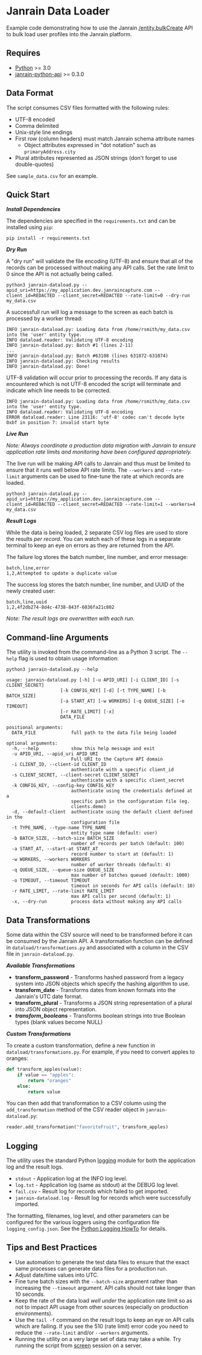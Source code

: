 Janrain Data Loader
===================

Example code demonstrating how to use the Janrain
[/entity.bulkCreate](http://developers.janrain.com/rest-api/methods/user-data/entity/bulkcreate/)
API to bulk load user profiles into the Janrain platform.


Requires
--------

* [Python](https://www.python.org/) >= 3.0
* [janrain-python-api](https://pypi.python.org/pypi/janrain-python-api) >= 0.3.0


Data Format
-----------

The script consumes CSV files formatted with the following rules:

* UTF-8 encoded
* Comma delimited
* Unix-style line endings
* First row (column headers) must match Janrain schema attribute names
  * Object attributes expressed in "dot notation" such as `primaryAddress.city`
* Plural attributes represented as JSON strings (don't forget to use double-quotes)

See `sample_data.csv` for an example.


Quick Start
-----------

***Install Dependencies***

The dependencies are specified in the `requirements.txt` and can be installed
using `pip`:

    pip install -r requirements.txt


***Dry Run***

A "dry run" will validate the file encoding (UTF-8) and ensure that all of the
records can be processed without making any API calls. Set the rate limit to 0
since the API is not actually being called.

    python3 janrain-dataload.py --apid_uri=https://my_application.dev.janraincapture.com --client_id=REDACTED --client_secret=REDACTED --rate-limit=0 --dry-run my_data.csv

A successfull run will log a message to the screen as each batch is processed by
a worker thread:

    INFO janrain-dataload.py: Loading data from /home/rsmith/my_data.csv into the 'user' entity type.
    INFO dataload.reader: Validating UTF-8 encoding
    INFO janrain-dataload.py: Batch #1 (lines 2-11)
    ...
    INFO janrain-dataload.py: Batch #63108 (lines 631072-631074)
    INFO janrain-dataload.py: Checking results
    INFO janrain-dataload.py: Done!

UTF-8 validation will occur prior to processing the records. If any data is
encountered which is not UTF-8 encoded the script will terminate and indicate
which line needs to be corrected.

    INFO janrain-dataload.py: Loading data from /home/rsmith/my_data.csv into the 'user' entity type.
    INFO dataload.reader: Validating UTF-8 encoding
    ERROR dataload.reader: Line 23116: 'utf-8' codec can't decode byte 0xbf in position 7: invalid start byte

***Live Run***

_Note: Always coordinate a production data migration with Janrain to ensure
application rate limits and monitoring have been configured appropriately._

The live run will be making API calls to Janrain and thus must be limited to
ensure that it runs well below API rate limits. The `--workers` and
`--rate-limit` arguments can be used to fine-tune the rate at which records are
loaded.

    python3 janrain-dataload.py --apid_uri=https://my_application.dev.janraincapture.com --client_id=REDACTED --client_secret=REDACTED --rate-limit=1 --workers=4 my_data.csv


***Result Logs***

While the data is being loaded, 2 separate CSV log files are used to store the
results *per record*. You can watch each of these logs in a separate terminal
to keep an eye on errors as they are returned from the API.

The failure log stores the batch number, line number, and error message:

    batch,line,error
    1,2,Attempted to update a duplicate value

The success log stores the batch number, line number, and UUID of the newly
created user:

    batch,line,uuid
    1,2,4f2db274-8d4c-4738-843f-6036fa21c802

_Note: The result logs are overwritten with each run._


Command-line Arguments
----------------------

The utility is invoked from the command-line as a Python 3 script. The `--help`
flag is used to obtain usage information:

    python3 janrain-dataload.py --help

    usage: janrain-dataload.py [-h] [-u APID_URI] [-i CLIENT_ID] [-s CLIENT_SECRET]
                        [-k CONFIG_KEY] [-d] [-t TYPE_NAME] [-b BATCH_SIZE]
                        [-a START_AT] [-w WORKERS] [-q QUEUE_SIZE] [-o TIMEOUT]
                        [-r RATE_LIMIT] [-x]
                        DATA_FILE

    positional arguments:
      DATA_FILE             full path to the data file being loaded

    optional arguments:
      -h, --help            show this help message and exit
      -u APID_URI, --apid_uri APID_URI
                            Full URI to the Capture API domain
      -i CLIENT_ID, --client-id CLIENT_ID
                            authenticate with a specific client_id
      -s CLIENT_SECRET, --client-secret CLIENT_SECRET
                            authenticate with a specific client_secret
      -k CONFIG_KEY, --config-key CONFIG_KEY
                            authenticate using the credentials defined at a
                            specific path in the configuration file (eg.
                            clients.demo)
      -d, --default-client  authenticate using the default client defined in the
                            configuration file
      -t TYPE_NAME, --type-name TYPE_NAME
                            entity type name (default: user)
      -b BATCH_SIZE, --batch-size BATCH_SIZE
                            number of records per batch (default: 100)
      -a START_AT, --start-at START_AT
                            record number to start at (default: 1)
      -w WORKERS, --workers WORKERS
                            number of worker threads (default: 4)
      -q QUEUE_SIZE, --queue-size QUEUE_SIZE
                            max number of batches queued (default: 1000)
      -o TIMEOUT, --timeout TIMEOUT
                            timeout in seconds for API calls (default: 10)
      -r RATE_LIMIT, --rate-limit RATE_LIMIT
                            max API calls per second (default: 1)
      -x, --dry-run         process data without making any API calls



Data Transformations
--------------------

Some data within the CSV source will need to be transformed before it can be
consumed by the Janrain API. A transformation function can be defined in
`dataload/transformations.py` and associated with a column in the CSV file in
`janrain-dataload.py`.

***Available Transformations***

* **transform_password** - Transforms hashed password from a legacy system into
  JSON objects which specify the hashing algorithm to use.
* **transform_date** - Transforms dates from known formats into the Janrain's
  UTC date format.
* **transform_plural** - Transforms a JSON string representation of a plural
  into JSON object representation.
* ***transform_booleans*** - Transforms boolean strings into true Boolean types
  (blank values become NULL)

***Custom Transformations***

To create a custom transformation, define a new function in
`dataload/transformations.py`. For example, if you need to convert apples to
oranges:

```python
def transform_apples(value):
    if value == "apples":
        return "oranges"
    else:
        return value
```

You can then add that transformation to a CSV column using the
`add_transformation` method of the CSV reader object in `janrain-dataload.py`:

```python
reader.add_transformation("favoriteFruit", transform_apples)
```


Logging
-------

The utility uses the standard Python
[logging](https://docs.python.org/3.3/library/logging.html) module for both the
application log and the result logs.

* `stdout` - Application log at the INFO log level.
* `log.txt` - Application log (same as stdout) at the DEBUG log level.
* `fail.csv` - Result log for records which failed to get imported.
* `janrain-dataload.log` - Result log for records which were successfully imported.

The formatting, filenames, log level, and other parameters can be configured for
the various loggers using the configuration file `logging_config.json`. See the
[Python Logging HowTo](https://docs.python.org/3/howto/logging.html) for details.


Tips and Best Practices
-----------------------

* Use automation to generate the test data files to ensure that the exact same
  processes can generate data files for a production run.
* Adjust date/time values into UTC.
* Fine tune batch sizes with the `--batch-size` argument rather than
  increasing the `--timeout` argument. API calls should not take longer than 10
  seconds.
* Keep the rate of the data load *well under* the application rate limit so as
  not to impact API usage from other sources (especially on production
  environments).
* Use the `tail -f` command on the result logs to keep an eye on API calls which
  are failing. If you see the 510 (rate limit) error code you need to reduce the
  `--rate-limit` and/or `--workers` arguments.
* Running the utility on a very large set of data may take a while. Try running
  the script from [screen](http://www.gnu.org/software/screen/manual/screen.html)
  session on a server.
